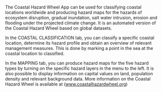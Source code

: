 The Coastal Hazard Wheel App can be used for classifying coastal locations worldwide and producing hazard maps for the hazards of ecosystem disruption, gradual inundation, salt water intrusion, erosion and flooding under the projected climate change. It is an automated version of the Coastal Hazard Wheel based on global datasets.

In the COASTAL CLASSIFICATION tab, you can classify a specific coastal location, determine its hazard profile and obtain an overview of relevant management measures. This is done by marking a point in the sea at the coastal location to classified.

In the MAPPING tab, you can produce hazard maps for the five hazard types by turning on the specific hazard layers in the menu to the left. It is also possible to display information on capital values on land, population density and relevant background data.
More information on the Coastal Hazard Wheel is available at (www.coastalhazardwheel.org) 
